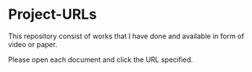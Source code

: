 # Project-URLs

This repository consist of works that I have done and available in form of video or paper.

Please open each document and click the URL specified.
